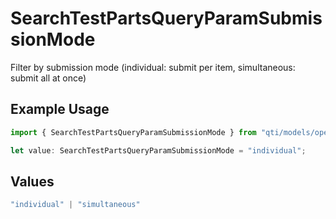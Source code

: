 # SearchTestPartsQueryParamSubmissionMode

Filter by submission mode (individual: submit per item, simultaneous: submit all at once)

## Example Usage

```typescript
import { SearchTestPartsQueryParamSubmissionMode } from "qti/models/operations";

let value: SearchTestPartsQueryParamSubmissionMode = "individual";
```

## Values

```typescript
"individual" | "simultaneous"
```